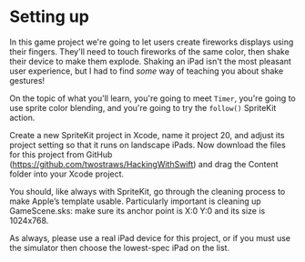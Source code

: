 # Setting up

In this game project we're going to let users create fireworks displays using their fingers. They'll need to touch fireworks of the same color, then shake their device to make them explode. Shaking an iPad isn't the most pleasant user experience, but I had to find *some* way of teaching you about shake gestures!

On the topic of what you'll learn, you're going to meet `Timer`, you're going to use sprite color blending, and you're going to try the `follow()` SpriteKit action.

Create a new SpriteKit project in Xcode, name it project 20, and adjust its project setting so that it runs on landscape iPads. Now download the files for this project from GitHub (<https://github.com/twostraws/HackingWithSwift>) and drag the Content folder into your Xcode project.

You should, like always with SpriteKit, go through the cleaning process to make Apple’s template usable. Particularly important is cleaning up GameScene.sks: make sure its anchor point is X:0 Y:0 and its size is 1024x768.

As always, please use a real iPad device for this project, or if you must use the simulator then choose the lowest-spec iPad on the list.
